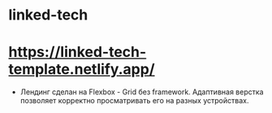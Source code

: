 # linked-tech
# https://linked-tech-template.netlify.app/
* Лендинг сделан на Flexbox - Grid без framework. Адаптивная верстка позволяет корректно просматривать его на разных устройствах. 
